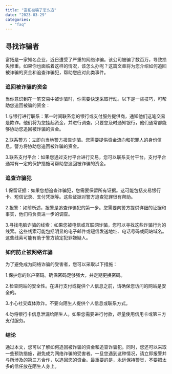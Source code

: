 ```yaml
---
title: "富拓被骗了怎么追"
date: "2023-03-29"
categories: 
  - "faq"
---
```


## 寻找诈骗者

富拓是一家知名企业，近日遭受了严重的网络诈骗。该公司被骗了数百万，导致损失惨重。如果你也面临着这样的情况，该怎么办呢？这篇文章将为您介绍如何追回被诈骗的资金和追查诈骗犯，帮助您应对此类事件。

### 追回被诈骗的资金

当你意识到在一笔交易中被诈骗时，你需要快速采取行动。以下是一些技巧，可帮助您追回被骗的资金：

1.与银行进行联系：第一时间联系您的银行或支付服务提供商，通知他们这笔交易是欺诈。他们将为您挂起资金，并进行调查。只要您及时通知银行，他们通常都能够协助您追回被诈骗的资金。

2.联系警方：立即向当地警方报告诈骗。您需要提供资金流向和犯罪人的身份信息。警方将协助您追回被诈骗的资金。

3.联系支付平台：如果您通过支付平台进行交易，您可以联系支付平台。支付平台通常有一定的保护措施可帮助您追回被诈骗的资金。

### 追查诈骗犯

1.保留证据：如果您想追查诈骗犯，您需要保留所有证据。这可能包括交易银行卡、短信记录、支付凭据等。这些证据对警方追查犯罪很有帮助。

2.报警：如前所述，报警是追查诈骗犯的第一步。您需要向警方提供详细的证据和事实，他们将负责进一步的调查。

3.寻找电脑诈骗的线索：如果您被电信或互联网诈骗，您可以寻找这些诈骗行为的线索。这些线索可能包括明显的电子邮件或短信发送地址、电话号码或网站域名。这些线索可能有助于警方锁定犯罪嫌疑人。

### 如何防止被网络诈骗

为了避免成为网络诈骗的受害者，您可以采取以下措施：

1.保护您的账户密码。确保密码足够强大，并定期更换密码。

2.检查网站的安全性。在进行支付或提供个人信息之前，请确保您访问的网站是安全的。

3.小心社交媒体欺诈。不要向陌生人提供个人信息或联系方式。

4.勿将银行卡信息泄漏给陌生人。如果您需要进行付款，尽量使用信用卡或第三方支付服务。

### 结论

通过本文，您可以了解如何追回被诈骗的资金和追查诈骗犯。同时，您还可以采取一些预防措施，避免成为网络诈骗的受害者。一旦您遇到这种情况，请立即报警并与所涉及的第三方合作，以追回您的资金。最重要的是，永远保持警觉，不要把太多的信任放在陌生人身上。
